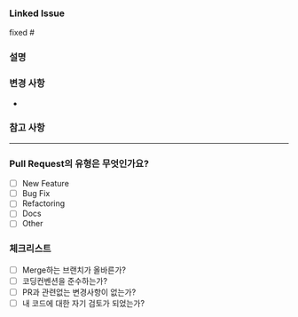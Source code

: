 ### Linked Issue

fixed #

### 설명

<!-- 해당 PR이 해결한 것이 "무엇"인지 명확하고 간결하게 적어주세요. -->

### 변경 사항

<!-- 변경된 파일명을 적어주세요. -->
- 

### 참고 사항

<!-- 스크린샷 또는 전하고 싶은 말을 자유롭게 적어주세요. -->

---

### Pull Request의 유형은 무엇인가요?

- [ ] New Feature
- [ ] Bug Fix
- [ ] Refactoring
- [ ] Docs
- [ ] Other

### 체크리스트

- [ ] Merge하는 브랜치가 올바른가?
- [ ] 코딩컨벤션을 준수하는가?
- [ ] PR과 관련없는 변경사항이 없는가?
- [ ] 내 코드에 대한 자기 검토가 되었는가?